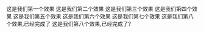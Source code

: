 这是我们第一个效果
这是我们第二个效果
这是我们第三个效果
这是我们第四个效果
这是我们第五个效果
这是我们第六个效果
这是我们第七个效果
这是我们第八个效果,已经完成了
这是我们第八个效果,已经完成了?